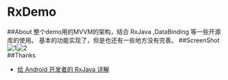 # RxDemo
##About
整个demo用的MVVM的架构，结合 RxJava ,DataBinding 等一些开源库的使用。 基本的功能实现了，但是也还有一些地方没有完善。
##ScreenShot
![1](https://github.com/lv910929/RxDemo/blob/master/screenshot_1.png)![2](https://github.com/lv910929/RxDemo/blob/master/screenshot_2.png)  
##Thanks
* [给 Android 开发者的 RxJava 详解](https://gank.io/post/560e15be2dca930e00da1083)
